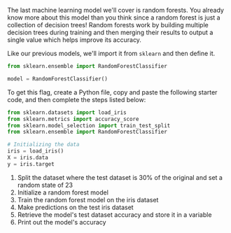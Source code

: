 The last machine learning model we'll cover is random forests. You already know more about this model than you think since a random forest is just a collection of decision trees! Random forests work by building multiple decision trees during training and then merging their results to output a single value which helps improve its accuracy.

Like our previous models, we'll import it from `sklearn` and then define it.
```python
from sklearn.ensemble import RandomForestClassifier

model = RandomForestClassifier()
```

To get this flag, create a Python file, copy and paste the following starter code, and then complete the steps listed below:
```python
from sklearn.datasets import load_iris
from sklearn.metrics import accuracy_score
from sklearn.model_selection import train_test_split
from sklearn.ensemble import RandomForestClassifier

# Initializing the data
iris = load_iris()
X = iris.data
y = iris.target
```

1. Split the dataset where the test dataset is 30% of the original and set a random state of 23
2. Initialize a random forest model
3. Train the random forest model on the iris dataset
4. Make predictions on the test iris dataset
5. Retrieve the model's test dataset accuracy and store it in a variable
6. Print out the model's accuracy
